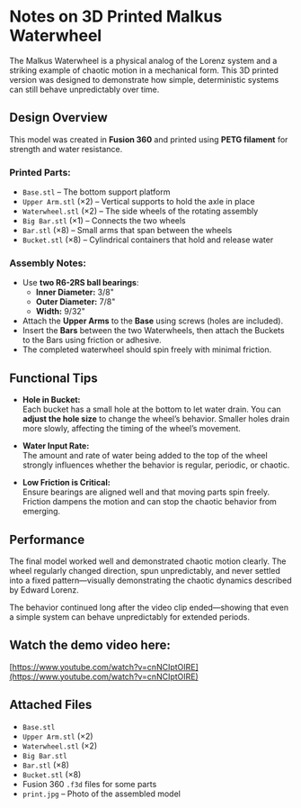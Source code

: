 # Notes on 3D Printed Malkus Waterwheel

The Malkus Waterwheel is a physical analog of the Lorenz system and a striking example of chaotic motion in a mechanical form. This 3D printed version was designed to demonstrate how simple, deterministic systems can still behave unpredictably over time.

## Design Overview

This model was created in **Fusion 360** and printed using **PETG filament** for strength and water resistance.

### Printed Parts:

- `Base.stl` – The bottom support platform  
- `Upper Arm.stl` (×2) – Vertical supports to hold the axle in place  
- `Waterwheel.stl` (×2) – The side wheels of the rotating assembly  
- `Big Bar.stl` (×1) – Connects the two wheels  
- `Bar.stl` (×8) – Small arms that span between the wheels  
- `Bucket.stl` (×8) – Cylindrical containers that hold and release water

### Assembly Notes:

- Use **two R6-2RS ball bearings**:  
  - **Inner Diameter:** 3/8"  
  - **Outer Diameter:** 7/8"  
  - **Width:** 9/32"
- Attach the **Upper Arms** to the **Base** using screws (holes are included).
- Insert the **Bars** between the two Waterwheels, then attach the Buckets to the Bars using friction or adhesive.
- The completed waterwheel should spin freely with minimal friction.

## Functional Tips

- **Hole in Bucket:**  
  Each bucket has a small hole at the bottom to let water drain. You can **adjust the hole size** to change the wheel’s behavior. Smaller holes drain more slowly, affecting the timing of the wheel’s movement.
  
- **Water Input Rate:**  
  The amount and rate of water being added to the top of the wheel strongly influences whether the behavior is regular, periodic, or chaotic.

- **Low Friction is Critical:**  
  Ensure bearings are aligned well and that moving parts spin freely. Friction dampens the motion and can stop the chaotic behavior from emerging.

## Performance

The final model worked well and demonstrated chaotic motion clearly. The wheel regularly changed direction, spun unpredictably, and never settled into a fixed pattern—visually demonstrating the chaotic dynamics described by Edward Lorenz.

The behavior continued long after the video clip ended—showing that even a simple system can behave unpredictably for extended periods.

 ## Watch the demo video here: 
[https://www.youtube.com/watch?v=cnNCIptOIRE](https://www.youtube.com/watch?v=cnNCIptOIRE)

## Attached Files

- `Base.stl`  
- `Upper Arm.stl` (×2)  
- `Waterwheel.stl` (×2)  
- `Big Bar.stl`  
- `Bar.stl` (×8)  
- `Bucket.stl` (×8)  
- Fusion 360 `.f3d` files for some parts  
- `print.jpg` – Photo of the assembled model  
